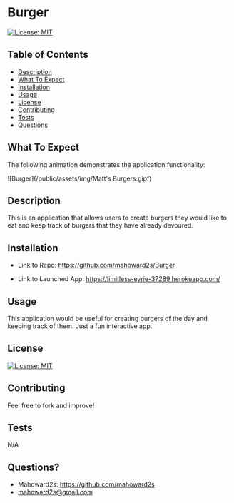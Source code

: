 # Burger

[![License: MIT](https://img.shields.io/badge/License-MIT-yellow.svg)](https://opensource.org/licenses/MIT)

## Table of Contents
- [Description](#description)
- [What To Expect](#what-to-expect)
- [Installation](#installation)
- [Usage](#usage)
- [License](#license)
- [Contributing](#contributing)
- [Tests](#tests)
- [Questions](#questions)

## What To Expect

The following animation demonstrates the application functionality:

![Burger](/public/assets/img/Matt's Burgers.gipf)

## Description
This is an application that allows users to create burgers they would like to eat and keep track of burgers that they have already devoured.   

## Installation
- Link to Repo:
https://github.com/mahoward2s/Burger

- Link to Launched App:
https://limitless-eyrie-37289.herokuapp.com/

## Usage 
 This application would be useful for creating burgers of the day and keeping track of them.  Just a fun interactive app.

## License
[![License: MIT](https://img.shields.io/badge/License-MIT-yellow.svg)](https://opensource.org/licenses/MIT)

## Contributing
Feel free to fork and improve!

## Tests
N/A

## Questions?
- Mahoward2s: https://github.com/mahoward2s
- mahoward2s@gmail.com